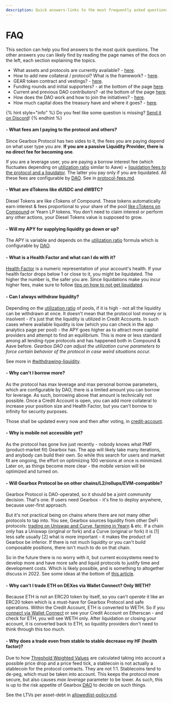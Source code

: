 ```yaml
---
description: Quick answers-links to the most frequently asked questions.
---
```


# FAQ

This section can help you find answers to the most quick questions. The other answers you can likely find by reading the page names of the docs on the left, each section explaining the topics.

* What assets and protocols are currently available? - [here](https://docs.gearbox.finance/overview/credit-account/allowedlist-policy).
* How to add new collateral / protocol? What is the framework? - [here](https://docs.gearbox.finance/overview/credit-account/how-to-add-new-assets-protocols).
* GEAR token contract and vestings? - [here](https://docs.gearbox.finance/gear-token/gear-overview).
* Funding rounds and initial supporters? - at the bottom of the page [here](https://gearboxprotocol.notion.site/Gearbox-DAO-23966f122ae4421492819242b30a0e7a).
* Current and previous DAO contributors? -at the bottom of the page [here](https://gearboxprotocol.notion.site/Gearbox-DAO-23966f122ae4421492819242b30a0e7a).
* How does the DAO work and how to join the initiatives? - [here](https://gearboxprotocol.notion.site/DAO-Initiatives-Cycles-57dea693c7f44c3d9d4d818e5b0ac88b).
* How much capital does the treasury have and where it goes? - [here](https://gearboxprotocol.notion.site/Monthly-Reports-6849871a9bae44dfb903531c0a997e8f).

{% hint style="info" %}
Do you feel like some question is missing? [Send it on Discord](https://discord.com/invite/gearbox)!
{% endhint %}

#### **- What fees am I paying to the protocol and others?**&#x20;

Since Gearbox Protocol has two sides to it, the fees you are paying depend on what user type you are. **If you are a passive Liquidity Provider, there is no direct fee for becoming one**.

If you are a leverage user, you are paying a borrow interest fee (which fluctuates depending on [utilization ratio](../liquidity-providers/pools-and-apy.md#how-to-calculate-apy) similar to Aave) + [liquidation fees to the protocol and a liquidator](protocol-fees.md#trader-farmer-fees). The latter you pay only if you are liquidated. All these fees are configurable by [DAO](../governance/setup/). See in [protocol-fees.md](protocol-fees.md "mention").

#### - What are dTokens like dUSDC and dWBTC?&#x20;

Diesel Tokens are like cTokens of Compound. These tokens automatically earn interest & fees proportional to your share of the pool [like cTokens on Compound](https://compound.finance/docs/ctokens) or Yearn LP tokens. You don’t need to claim interest or perform any other actions, your Diesel Tokens value is supposed to grow.

#### - Will my APY for supplying liquidity go down or up?&#x20;

The APY is variable and depends on the [utilization ratio](../liquidity-providers/pools-and-apy.md#how-to-calculate-apy) formula which is configurable by [DAO](../governance/setup/).

#### - What is a Health Factor and what can I do with it?&#x20;

[Health Factor](liquidations/#what-is-a-health-factor) is a numeric representation of your account's health. If your health factor drops below 1 or close to it, you might be liquidated. The higher the number is, the safer you are. Since liquidations make you incur higher fees, make sure to follow [tips on how to not get liquidated](../traders-and-farmers/credit-account-dashboard-overview/kak-ne-byt-rekt.md).

#### - Сan I always withdraw liquidity?

Depending on the [utilization ratio](../liquidity-providers/pools-and-apy.md#how-to-calculate-apy) of pools, if it is high - not all the liquidity can be withdrawn at once. It doesn't mean that the protocol lost money or is insolvent - it's just that the liquidity is utilized in Credit Accounts. In such cases where available liquidity is low (which you can check in the app analytics page per pool) - the APY goes higher as to attract more capital providers and attempt to find an equilibrium. This is more or less standard among all lending-type protocols and has happened both in Compound & Aave before. _Gearbox DAO can adjust the utilization curve parameters to force certain behavior of the protocol in case weird situations occur._

See more in [#withdrawing-liquidity](../liquidity-providers/manage-liquidity.md#withdrawing-liquidity "mention").

#### - **Why can't I borrow more?**

As the protocol has max leverage and max personal borrow parameters, which are configurable by DAO, there is a limited amount you can borrow for leverage. As such, borrowing above that amount is technically not possible. Once a Credit Account is open, you can add more collateral to increase your position size and Health Factor, but you can't borrow to infinity for security purposes.

Those shall be updated every now and then after voting, in [credit-account](credit-account/ "mention").

#### - **Why is mobile not accessible yet?**

As the protocol has gone live just recently - nobody knows what PMF (product-market fit) Gearbox has. The app will likely take many iterations, and anybody can build their own. So while this search for users and market fit are ongoing, the effort on optimiizing 100 versions at once is minimized. Later on, as things become more clear - the mobile version will be optimized and turned on.

#### - **Will Gearbox Protocol be on other chains/L2/rollups/EVM-compatible?**

Gearbox Protocol is DAO-operated, so it should be a joint community decision. That's one. If users need Gearbox - it's fine to deploy anywhere, because user-first approach.&#x20;

But it's not practical being on chains where there are not many other protocols to tap into. You see, Gearbox sources liquidity from other DeFi protocols: [trading on Uniswap and Curve, farming in Yearn](integrations.md) & etc. If a chain only has a Uniswap (original or fork) and a Curve (original or fork) it is \[1] less safe usually \[2] what is more important - it makes the product of Gearbox be inferior. If there is not much liquidity or you can't build composable positions, there isn't much to do on that chain.

So in the future there is no worry with it, but current ecosystems need to develop more and have more safe and liquid protocols to justify time and development costs. Which is likely possible, and is something to altogether discuss in 2022. See some ideas at the bottom of [this article](https://medium.com/gearbox-protocol/wen-v2-next-steps-leading-up-to-e80ec39eefe4).

#### - **Why can't I trade ETH on DEXes via Wallet Connect? Only WETH?**

Because ETH is not an ERC20 token by itself, so you can't _operate_ it like an ERC20 token which is a must-have for Gearbox Protocol and safe operations. Within the Credit Account, ETH is converted to WETH. So if you [connect via Wallet Connect](../traders-and-farmers/credit-account-dashboard-overview/connect-wallet-connect.md) or see your Credit Account on Etherscan - and check for ETH, you will see WETH only. After liquidation or closing your account, it is converted back to ETH, so liquidity providers don't need to think through this too much.

#### - Why does a trade even from stable to stable decrease my HF (health factor)?

Due to how [Threshold Weighted Values](liquidations/#threshold-weighted-value) are calculated taking into account a possible price drop and a price feed tick, a stablecoin is not actually a stablecoin for the protocol contracts. They are not 1:1. Stablecoins tend to de-peg, which must be taken into account. This keeps the protocol more secure, but also causes _max leverage_ parameter to be lower. As such, this is up to the risk appetite of Gearbox [DAO](../governance/setup/) to decide on such things.&#x20;

See the LTVs per asset-debt in [allowedlist-policy.md](credit-account/allowedlist-policy.md "mention").
